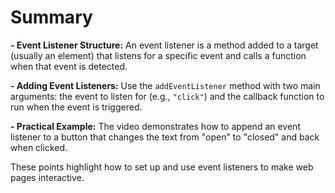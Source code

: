 # Summary

**- Event Listener Structure:** An event listener is a method added to a target (usually an element) that listens for a specific event and calls a function when that event is detected.

**- Adding Event Listeners:** Use the `addEventListener` method with two main arguments: the event to listen for (e.g., `"click"`) and the callback function to run when the event is triggered.

**- Practical Example:** The video demonstrates how to append an event listener to a button that changes the text from "open" to "closed" and back when clicked.

These points highlight how to set up and use event listeners to make web pages interactive.
